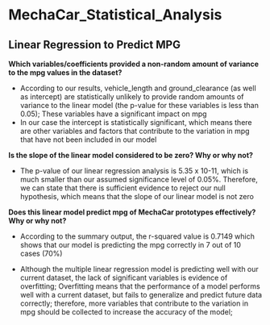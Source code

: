 # MechaCar_Statistical_Analysis

## Linear Regression to Predict MPG

**Which variables/coefficients provided a non-random amount of variance to the mpg values in the dataset?**

- According to our results, vehicle_length  and ground_clearance (as well as intercept) are statistically unlikely to provide random amounts of variance to the linear model (the p-value for these variables is less than 0.05); These variables have a significant impact on mpg
- In our case the intercept is statistically significant, which means there are other variables and factors that contribute to the variation in mpg that have not been included in our model

**Is the slope of the linear model considered to be zero? Why or why not?**

- The p-value of our linear regression analysis is  5.35 x 10-11, which is much smaller than our assumed significance level of 0.05%. Therefore, we can state that there is sufficient evidence to reject our null hypothesis, which means that the slope of our linear model is not zero

**Does this linear model predict mpg of MechaCar prototypes effectively? Why or why not?**

- According to the summary output, the r-squared value is 0.7149 which shows that our model is predicting the mpg correctly in 7 out of 10 cases (70%)

- Although the multiple linear regression model is predicting well with our current dataset, the lack of significant variables is evidence of overfitting; Overfitting means that the performance of a model performs well with a current dataset, but fails to generalize and predict future data correctly; therefore, more variables that contribute to the variation in mpg should be collected to increase the accuracy of the model;

